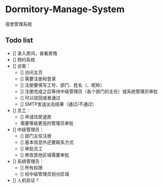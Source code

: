 # Dormitory-Manage-System

宿舍管理系统

## Todo list

- [] 录入房间，查看房情
- [] 预约系统
- [] 访客：
  - [] 访问主页
  - [] 需要注册和登录
  - [] 注册要填写工号、部门、姓名（、昵称）
  - [] 注册完成之后等待中级管理员（各个部门的主任）或系统管理员审批
  - [] 可以驳回或者通过
  - [] SMTP发送出去结果（通过/不通过）
- [] 员工：
  - [] 申请住房退房
  - 需要等级更高的管理员审批
- [] 中级管理员：
  - [] 部门主任注册
  - [] 基本信息外还要联系方式
  - [] 审批员工
  - [] 修改其他区域需要审批
- [] 系统管理员：
  - [] 所有权限
  - [] 给中级管理员划分区域
- [] 人机验证？
